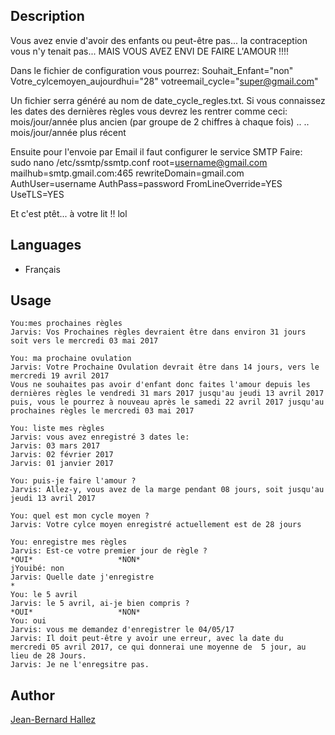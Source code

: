 <!---
IMPORTANT
=========
This README.md is displayed in the WebStore as well as within Jarvis app
Please do not change the structure of this file
Fill-in Description, Usage & Author sections
Make sure to rename the [en] folder into the language code your plugin is written in (ex: fr, es, de, it...)
For multi-language plugin:
- clone the language directory and translate commands/functions.sh
- optionally write the Description / Usage sections in several languages
-->
## Description
Vous avez envie d'avoir des enfants ou peut-être pas... la contraception vous n'y tenait pas...
MAIS VOUS AVEZ ENVI DE FAIRE L'AMOUR !!!!

Dans le fichier de configuration vous pourrez:
Souhait_Enfant="non"
Votre_cylcemoyen_aujourdhui="28"
votreemail_cycle="super@gmail.com"

Un fichier serra généré au nom de date_cycle_regles.txt.
Si vous connaissez les dates des dernières règles vous devrez les rentrer comme ceci:
mois/jour/année plus ancien (par groupe de 2 chiffres à chaque fois)
..
..
mois/jour/année plus récent

Ensuite pour l'envoie par Email il faut configurer le service SMTP
Faire: sudo nano /etc/ssmtp/ssmtp.conf
root=username@gmail.com
mailhub=smtp.gmail.com:465
rewriteDomain=gmail.com
AuthUser=username
AuthPass=password
FromLineOverride=YES
UseTLS=YES

Et c'est ptêt... à votre lit !! lol

## Languages

* Français

## Usage
```
You:mes prochaines règles
Jarvis: Vos Prochaines règles devraient être dans environ 31 jours soit vers le mercredi 03 mai 2017

You: ma prochaine ovulation
Jarvis: Votre Prochaine Ovulation devrait être dans 14 jours, vers le mercredi 19 avril 2017
Vous ne souhaites pas avoir d'enfant donc faites l'amour depuis les dernières règles le vendredi 31 mars 2017 jusqu'au jeudi 13 avril 2017
puis, vous le pourrez à nouveau après le samedi 22 avril 2017 jusqu'au prochaines règles le mercredi 03 mai 2017

You: liste mes règles
Jarvis: vous avez enregistré 3 dates le:
Jarvis: 03 mars 2017
Jarvis: 02 février 2017
Jarvis: 01 janvier 2017

You: puis-je faire l'amour ?
Jarvis: Allez-y, vous avez de la marge pendant 08 jours, soit jusqu'au jeudi 13 avril 2017

You: quel est mon cycle moyen ?
Jarvis: Votre cylce moyen enregistré actuellement est de 28 jours

You: enregistre mes règles
Jarvis: Est-ce votre premier jour de règle ?
*OUI*                   *NON*
jYouibé: non
Jarvis: Quelle date j'enregistre
*
You: le 5 avril
Jarvis: le 5 avril, ai-je bien compris ?
*OUI*                   *NON*
You: oui
Jarvis: vous me demandez d'enregistrer le 04/05/17
Jarvis: Il doit peut-être y avoir une erreur, avec la date du  mercredi 05 avril 2017, ce qui donnerai une moyenne de  5 jour, au lieu de 28 Jours.
Jarvis: Je ne l'enregsitre pas.

```
## Author
[Jean-Bernard Hallez](https://github.com/Jean-Bernard-Hallez/jarvis-mentruations)
